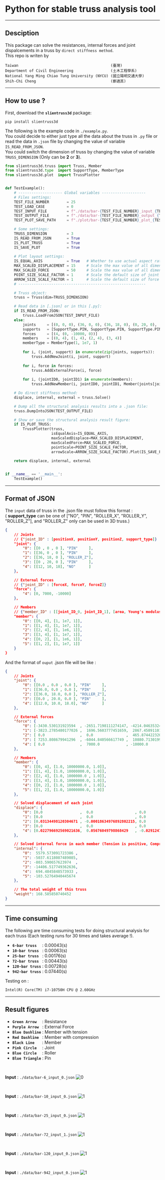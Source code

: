 # Python for stable truss analysis tool

---

## Desciption

This package can solve the resistances, internal forces and joint dispalcements in a truss by `direct stiffness method`.  
This repo is writen by  

```text
Taiwan                                          (臺灣)
Department of Civil Engineering                 (土木工程學系)
National Yang Ming Chiao Tung University (NYCU) (國立陽明交通大學)
Shih-Chi Cheng                                  (鄭適其)
```

---

## How to use ?

First, download the **`slientruss3d`** package:

```text
pip install slientruss3d 
```

The following is the example code in `./example.py`.   
You could decide to either just type all the data about the truss in `.py` file or read the data in `.json` file by changing the value of variable `IS_READ_FROM_JSON`.  
You could switch the dimension of truss by changing the value of variable `TRUSS_DIMENSION` (Only can be **2** or **3**).

```python
from slientruss3d.truss import Truss, Member
from slientruss3d.type  import SupportType, MemberType
from slientruss3d.plot  import TrussPlotter


def TestExample():
    # -------------------- Global variables --------------------
    # Files settings:
    TEST_FILE_NUMBER        = 25
    TEST_LOAD_CASE          = 0
    TEST_INPUT_FILE         = f"./data/bar-{TEST_FILE_NUMBER}_input_{TEST_LOAD_CASE}.json"
    TEST_OUTPUT_FILE        = f"./data/bar-{TEST_FILE_NUMBER}_output_{TEST_LOAD_CASE}.json"
    TEST_PLOT_SAVE_PATH     = f"./plot/bar-{TEST_FILE_NUMBER}_plot_{TEST_LOAD_CASE}.png"

    # Some settings:
    TRUSS_DIMENSION         = 3
    IS_READ_FROM_JSON       = True
    IS_PLOT_TRUSS           = True
    IS_SAVE_PLOT            = True
    
    # Plot layout settings:
    IS_EQUAL_AXIS           = True   # Whether to use actual aspect ratio in the truss figure or not.
    MAX_SCALED_DISPLACEMENT = 15     # Scale the max value of all dimensions of displacements.
    MAX_SCALED_FORCE        = 50     # Scale the max value of all dimensions of force arrows.
    POINT_SIZE_SCALE_FACTOR = 1      # Scale the default size of joint point in the truss figure.
    ARROW_SIZE_SCALE_FACTOR = 1      # Scale the default size of force arrow in the truss figure.
    # ----------------------------------------------------------

    # Truss object:
    truss = Truss(dim=TRUSS_DIMENSION)

    # Read data in [.json] or in this [.py]:
    if IS_READ_FROM_JSON:
        truss.LoadFromJSON(TEST_INPUT_FILE)
    else:
        joints     = [(0, 0, 0), (36, 0, 0), (36, 18, 0), (0, 20, 0), (12, 10, 18)]
        supports   = [SupportType.PIN, SupportType.PIN, SupportType.PIN, SupportType.PIN, SupportType.NO]
        forces     = [(4, (0, -10000, 0))]
        members    = [(0, 4), (1, 4), (2, 4), (3, 4)]
        memberType = MemberType(1, 1e7, 1)
        
        for i, (joint, support) in enumerate(zip(joints, supports)):
            truss.AddNewJoint(i, joint, support)
            
        for i, force in forces:
            truss.AddExternalForce(i, force)
        
        for i, (jointID0, jointID1) in enumerate(members):
            truss.AddNewMember(i, jointID0, jointID1, Member(joints[jointID0], joints[jointID1], 3, memberType))

    # Do direct stiffness method:
    displace, internal, external = truss.Solve()

    # Dump all the structural analysis results into a .json file:
    truss.DumpIntoJSON(TEST_OUTPUT_FILE)

    # Show or save the structural analysis result figure:
    if IS_PLOT_TRUSS:
        TrussPlotter(truss,
                     isEqualAxis=IS_EQUAL_AXIS,
                     maxScaledDisplace=MAX_SCALED_DISPLACEMENT, 
                     maxScaledForce=MAX_SCALED_FORCE,
                     pointScale=POINT_SIZE_SCALE_FACTOR,
                     arrowScale=ARROW_SIZE_SCALE_FACTOR).Plot(IS_SAVE_PLOT, TEST_PLOT_SAVE_PATH)
    
    return displace, internal, external


if __name__ == '__main__':
    TestExample()
```

---

## Format of JSON

The `input` data of truss in the .json file must follow this format :  
( **support_type** can be one of ["NO", "PIN", "ROLLER_X", "ROLLER_Y", "ROLLER_Z"], and "ROLLER_Z" only can be used in 3D truss.)

```json
{
    // Joints 
    // {"joint_ID" : [positionX, positionY, positionZ, support_type]}
    "joint": {
        "0": [[0 , 0 , 0 ], "PIN"     ],  
        "1": [[36, 0 , 0 ], "PIN"     ],
        "2": [[36, 18, 0 ], "ROLLER_Z"],
        "3": [[0 , 20, 0 ], "PIN"     ],
        "4": [[12, 10, 18], "NO"      ]
    },

    // External forces
    // {"joint_ID" : [forceX, forceY, forceZ]}
    "force": {
        "4": [0, 7000, -10000]
    },

    // Members
    // {"member_ID" : [[joint_ID_0, joint_ID_1], [area, Young's modulus, density]]}
    "member": {
        "0": [[0, 4], [1, 1e7, 1]],
        "1": [[1, 4], [1, 1e7, 1]],
        "2": [[2, 4], [1, 1e6, 1]],
        "3": [[3, 4], [1, 1e7, 1]],
        "4": [[0, 2], [1, 1e6, 1]],
        "5": [[1, 2], [1, 1e7, 1]]
    }
}
```

And the format of `ouput` .json file will be like :

```json
{
    // Joints
    "joint": {
        "0": [[0.0 , 0.0 , 0.0 ], "PIN"     ], 
        "1": [[36.0, 0.0 , 0.0 ], "PIN"     ], 
        "2": [[36.0, 18.0, 0.0 ], "ROLLER_Z"], 
        "3": [[0.0 , 20.0, 0.0 ], "PIN"     ], 
        "4": [[12.0, 10.0, 18.0], "NO"      ]
    }, 

    // External forces
    "force": {
        "0": [-3430.530131923594  , -2651.7198111274147, -4214.046353245278 ], 
        "1": [-3823.2785480177026 ,  1696.5603777451659,  2867.4589110132774], 
        "2": [ 0.0                ,  0.0               ,  465.8744223200557 ], 
        "3": [ 7253.808679941296  , -6044.840566617749 ,  10880.713019911946], 
        "4": [ 0.0                ,  7000.0            , -10000.0           ]
    }, 

    // Members
    "member": {
        "0": [[0, 4], [1.0, 10000000.0, 1.0]], 
        "1": [[1, 4], [1.0, 10000000.0, 1.0]], 
        "2": [[2, 4], [1.0, 1000000.0 , 1.0]], 
        "3": [[3, 4], [1.0, 10000000.0, 1.0]], 
        "4": [[0, 2], [1.0, 1000000.0 , 1.0]], 
        "5": [[1, 2], [1.0, 10000000.0, 1.0]]
    }, 

    // Solved displacement of each joint
    "displace": {
        "0": [0.0                 ,  0.0                   , 0.0                  ], 
        "1": [0.0                 ,  0.0                   , 0.0                  ], 
        "2": [0.03134498120304671 , -0.00018634976892802215, 0.0                  ], 
        "3": [0.0                 ,  0.0                   , 0.0                  ], 
        "4": [0.022796692569021636,  0.05676049798868429   , -0.029124752172511904]
    }, 

    // Solved internal force in each member (Tension is positive, Compression is negative)
    "internal": {
        "0":  5579.573091723386 , 
        "1": -5037.6118087489085, 
        "2": -803.590657623974  , 
        "3": -14406.517749362636, 
        "4":  694.4845848573933 , 
        "5": -103.52764940445674
    }, 

    // The total weight of this truss
    "weight": 168.585850740452
}
```

---

## Time consuming

The following are time consuming tests for doing structural analysis for each truss (Each testing runs for 30 times and takes average !).

- **`6-bar truss`**&ensp;&ensp; : 0.00043(s)
- **`10-bar truss`**&ensp; : 0.00063(s)
- **`25-bar truss`**&ensp; : 0.00176(s)
- **`72-bar truss`**&ensp; : 0.00443(s)
- **`120-bar truss`** : 0.00728(s)
- **`942-bar truss`** : 0.07440(s)

Testing on :

```text
Intel(R) Core(TM) i7-10750H CPU @ 2.60GHz
```

---

## Result figures

- **`Green Arrow`** &ensp;&ensp;: Resistance
- **`Purple Arrow`** &ensp;: External Force
- **`Blue Dashline`** : Member with tension
- **`Red Dashline`** &ensp;: Member with compression
- **`Black Line`** &ensp;&ensp;&ensp;: Member
- **`Pink Circle`** &ensp;&ensp;: Joint
- **`Blue Circle`** &ensp;&ensp;: Roller
- **`Blue Triangle`** : Pin

<br/>

**Input** : `./data/bar-6_input_0.json`
![0](./plot/bar-6_plot_0.png)

<br/>

**Input** : `./data/bar-10_input_0.json`
![1](./plot/bar-10_plot_0.png)

<br/>

**Input** : `./data/bar-25_input_0.json`
![1](./plot/bar-25_plot_0.png)

<br/>

**Input** : `./data/bar-72_input_1.json`
![1](./plot/bar-72_plot_1.png)

<br/>

**Input** : `./data/bar-120_input_0.json`
![1](./plot/bar-120_plot_0.png)

<br/>

**Input** : `./data/bar-942_input_0.json`
![1](./plot/bar-942_plot_0.png)
